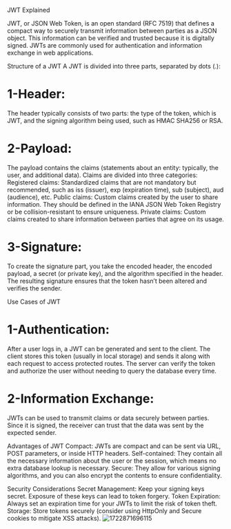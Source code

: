 JWT Explained 

JWT, or JSON Web Token, is an open standard (RFC 7519) that defines a compact way to securely transmit information between parties as a JSON object. This information can be verified and trusted because it is digitally signed. JWTs are commonly used for authentication and information exchange in web applications.

Structure of a JWT
A JWT is divided into three parts, separated by dots (.):

# 1-Header:
The header typically consists of two parts: the type of the token, which is JWT, and the signing algorithm being used, such as HMAC SHA256 or RSA.

# 2-Payload:
The payload contains the claims (statements about an entity: typically, the user, and additional data). Claims are divided into three categories:
Registered claims: Standardized claims that are not mandatory but recommended, such as iss (issuer), exp (expiration time), sub (subject), aud (audience), etc.
Public claims: Custom claims created by the user to share information. They should be defined in the IANA JSON Web Token Registry or be collision-resistant to ensure uniqueness.
Private claims: Custom claims created to share information between parties that agree on its usage.

# 3-Signature:
To create the signature part, you take the encoded header, the encoded payload, a secret (or private key), and the algorithm specified in the header. The resulting signature ensures that the token hasn’t been altered and verifies the sender.

Use Cases of JWT
# 1-Authentication:
After a user logs in, a JWT can be generated and sent to the client. The client stores this token (usually in local storage) and sends it along with each request to access protected routes. The server can verify the token and authorize the user without needing to query the database every time.

# 2-Information Exchange:
JWTs can be used to transmit claims or data securely between parties. Since it is signed, the receiver can trust that the data was sent by the expected sender.

Advantages of JWT
Compact: JWTs are compact and can be sent via URL, POST parameters, or inside HTTP headers.
Self-contained: They contain all the necessary information about the user or the session, which means no extra database lookup is necessary.
Secure: They allow for various signing algorithms, and you can also encrypt the contents to ensure confidentiality.

Security Considerations
Secret Management: Keep your signing keys secret. Exposure of these keys can lead to token forgery.
Token Expiration: Always set an expiration time for your JWTs to limit the risk of token theft.
Storage: Store tokens securely (consider using HttpOnly and Secure cookies to mitigate XSS attacks).
![1722871696115](https://github.com/user-attachments/assets/f9e13f1b-4c40-44b6-91aa-07897659a180)
